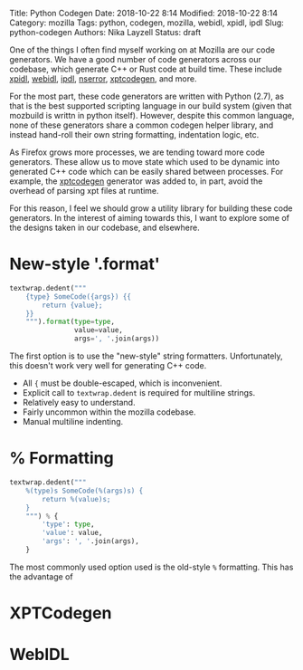 Title: Python Codegen
Date: 2018-10-22 8:14
Modified: 2018-10-22 8:14
Category: mozilla
Tags: python, codegen, mozilla, webidl, xpidl, ipdl
Slug: python-codegen
Authors: Nika Layzell
Status: draft

One of the things I often find myself working on at Mozilla are our code
generators. We have a good number of code generators across our codebase,
which generate C++ or Rust code at build time. These include [xpidl],
[webidl], [ipdl], [nserror], [xptcodegen], and more.

For the most part, these code generators are written with Python (2.7), as
that is the best supported scripting language in our build system (given that
mozbuild is writtn in python itself). However, despite this common language,
none of these generators share a common codegen helper library, and instead
hand-roll their own string formatting, indentation logic, etc.

As Firefox grows more processes, we are tending toward more code generators.
These allow us to move state which used to be dynamic into generated C++ code
which can be easily shared between processes. For example, the [xptcodegen]
generator was added to, in part, avoid the overhead of parsing xpt files at
runtime.

For this reason, I feel we should grow a utility library for building these
code generators. In the interest of aiming towards this, I want to explore
some of the designs taken in our codebase, and elsewhere.

[xpidl]: https://searchfox.org/mozilla-central/rev/0ec9f5972ef3e4a479720630ad7285a03776cdfc/xpcom/idl-parser/xpidl/header.py
[webidl]: https://searchfox.org/mozilla-central/rev/0ec9f5972ef3e4a479720630ad7285a03776cdfc/dom/bindings/Codegen.py
[ipdl]: https://searchfox.org/mozilla-central/rev/0ec9f5972ef3e4a479720630ad7285a03776cdfc/ipc/ipdl/ipdl/lower.py
[nserror]: https://searchfox.org/mozilla-central/rev/0ec9f5972ef3e4a479720630ad7285a03776cdfc/xpcom/base/ErrorList.py
[xptcodegen]: https://searchfox.org/mozilla-central/rev/0ec9f5972ef3e4a479720630ad7285a03776cdfc/xpcom/reflect/xptinfo/xptcodegen.py


# New-style '.format'

```py
textwrap.dedent("""
    {type} SomeCode({args}) {{
        return {value};
    }}
    """).format(type=type,
                value=value,
                args=', '.join(args))
```

The first option is to use the "new-style" string formatters. Unfortunately,
this doesn't work very well for generating C++ code.

 * All `{` must be double-escaped, which is inconvenient.
 * Explicit call to `textwrap.dedent` is required for multiline strings.
 * Relatively easy to understand.
 * Fairly uncommon within the mozilla codebase.
 * Manual multiline indenting.

# % Formatting

```py
textwrap.dedent("""
    %(type)s SomeCode(%(args)s) {
        return %(value)s;
    }
    """) % {
        'type': type,
        'value': value,
        'args': ', '.join(args),
    }
```

The most commonly used option used is the old-style `%` formatting. This has the advantage of 

# XPTCodegen

# WebIDL


